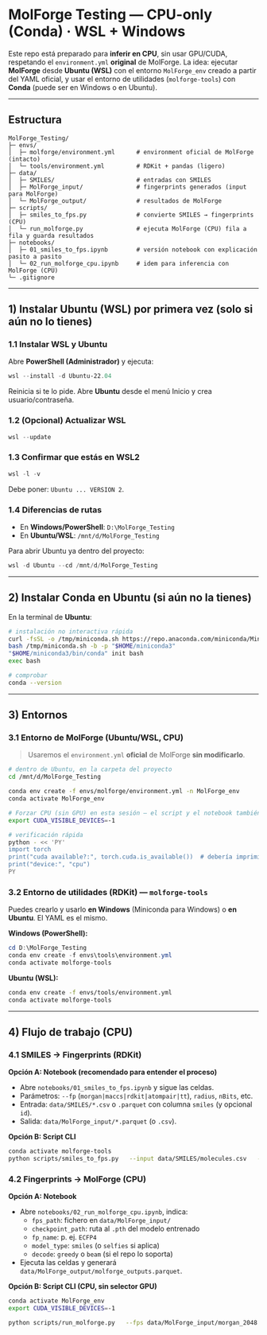 # MolForge Testing — **CPU-only** (Conda) · WSL + Windows

Este repo está preparado para **inferir en CPU**, sin usar GPU/CUDA, respetando el `environment.yml` **original** de MolForge.
La idea: ejecutar **MolForge** desde **Ubuntu (WSL)** con el entorno `MolForge_env` creado a partir del YAML oficial, y usar el entorno
de utilidades (`molforge-tools`) con **Conda** (puede ser en Windows o en Ubuntu).

---

## Estructura

```
MolForge_Testing/
├─ envs/
│  ├─ molforge/environment.yml      # environment oficial de MolForge (intacto)
│  └─ tools/environment.yml         # RDKit + pandas (ligero)
├─ data/
│  ├─ SMILES/                       # entradas con SMILES
│  ├─ MolForge_input/               # fingerprints generados (input para MolForge)
│  └─ MolForge_output/              # resultados de MolForge
├─ scripts/
│  ├─ smiles_to_fps.py              # convierte SMILES → fingerprints (CPU)
│  └─ run_molforge.py               # ejecuta MolForge (CPU) fila a fila y guarda resultados
├─ notebooks/
│  ├─ 01_smiles_to_fps.ipynb        # versión notebook con explicación pasito a pasito
│  └─ 02_run_molforge_cpu.ipynb     # idem para inferencia con MolForge (CPU)
└─ .gitignore
```

---

## 1) Instalar Ubuntu (WSL) por primera vez (solo si aún no lo tienes)

### 1.1 Instalar WSL y Ubuntu
Abre **PowerShell (Administrador)** y ejecuta:
```powershell
wsl --install -d Ubuntu-22.04
```
Reinicia si te lo pide. Abre **Ubuntu** desde el menú Inicio y crea usuario/contraseña.

### 1.2 (Opcional) Actualizar WSL
```powershell
wsl --update
```

### 1.3 Confirmar que estás en WSL2
```powershell
wsl -l -v
```
Debe poner: `Ubuntu ... VERSION 2`.

### 1.4 Diferencias de rutas
- En **Windows/PowerShell**: `D:\MolForge_Testing`
- En **Ubuntu/WSL**: `/mnt/d/MolForge_Testing`

Para abrir Ubuntu ya dentro del proyecto:
```powershell
wsl -d Ubuntu --cd /mnt/d/MolForge_Testing
```

---

## 2) Instalar **Conda en Ubuntu** (si aún no la tienes)

En la terminal de **Ubuntu**:
```bash
# instalación no interactiva rápida
curl -fsSL -o /tmp/miniconda.sh https://repo.anaconda.com/miniconda/Miniconda3-latest-Linux-x86_64.sh
bash /tmp/miniconda.sh -b -p "$HOME/miniconda3"
"$HOME/miniconda3/bin/conda" init bash
exec bash

# comprobar
conda --version
```

---

## 3) Entornos

### 3.1 Entorno de **MolForge** (Ubuntu/WSL, CPU)
> Usaremos el `environment.yml` **oficial** de MolForge **sin modificarlo**.

```bash
# dentro de Ubuntu, en la carpeta del proyecto
cd /mnt/d/MolForge_Testing

conda env create -f envs/molforge/environment.yml -n MolForge_env
conda activate MolForge_env

# Forzar CPU (sin GPU) en esta sesión — el script y el notebook también lo hacen
export CUDA_VISIBLE_DEVICES=-1

# verificación rápida
python - << 'PY'
import torch
print("cuda available?:", torch.cuda.is_available())  # debería imprimir False
print("device:", "cpu")
PY
```

### 3.2 Entorno de **utilidades (RDKit)** — `molforge-tools`
Puedes crearlo y usarlo **en Windows** (Miniconda para Windows) o **en Ubuntu**. El YAML es el mismo.

**Windows (PowerShell):**
```powershell
cd D:\MolForge_Testing
conda env create -f envs\tools\environment.yml
conda activate molforge-tools
```

**Ubuntu (WSL):**
```bash
conda env create -f envs/tools/environment.yml
conda activate molforge-tools
```

---

## 4) Flujo de trabajo (CPU)

### 4.1 SMILES → Fingerprints (RDKit)
**Opción A: Notebook (recomendado para entender el proceso)**
- Abre `notebooks/01_smiles_to_fps.ipynb` y sigue las celdas.
- Parámetros: `--fp` (`morgan|maccs|rdkit|atompair|tt`), `radius`, `nBits`, etc.
- Entrada: `data/SMILES/*.csv` o `.parquet` con columna `smiles` (y opcional `id`).
- Salida: `data/MolForge_input/*.parquet` (o `.csv`).

**Opción B: Script CLI**
```bash
conda activate molforge-tools
python scripts/smiles_to_fps.py   --input data/SMILES/molecules.csv   --smiles-col smiles   --fp morgan --radius 2 --nBits 2048   --output data/MolForge_input/morgan_2048.parquet
```

### 4.2 Fingerprints → MolForge (CPU)
**Opción A: Notebook**
- Abre `notebooks/02_run_molforge_cpu.ipynb`, indica:
  - `fps_path`: fichero en `data/MolForge_input/`
  - `checkpoint_path`: ruta al `.pth` del modelo entrenado
  - `fp_name`: p. ej. `ECFP4`
  - `model_type`: `smiles` (o `selfies` si aplica)
  - `decode`: `greedy` o `beam` (si el repo lo soporta)
- Ejecuta las celdas y generará `data/MolForge_output/molforge_outputs.parquet`.

**Opción B: Script CLI (CPU, sin selector GPU)**
```bash
conda activate MolForge_env
export CUDA_VISIBLE_DEVICES=-1

python scripts/run_molforge.py   --fps data/MolForge_input/morgan_2048.parquet   --checkpoint /ruta/a/tu/checkpoint.pth   --fp-name ECFP4   --model-type smiles   --decode greedy   --out data/MolForge_output/molforge_outputs.parquet
```